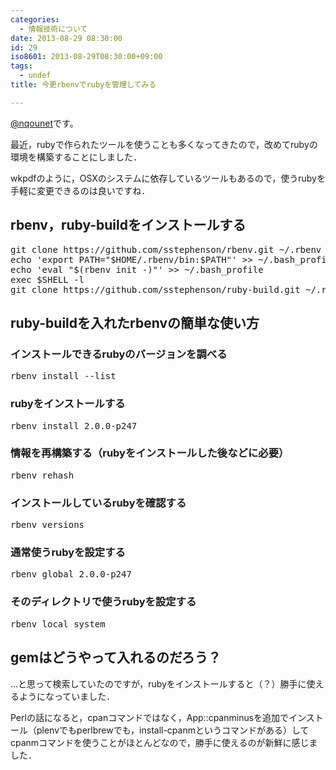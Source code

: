 ```yaml
---
categories:
  - 情報技術について
date: 2013-08-29 08:30:00
id: 29
iso8601: 2013-08-29T08:30:00+09:00
tags:
  - undef
title: 今更rbenvでrubyを管理してみる

---
```


<p><a href="https://twitter.com/nqounet">@nqounet</a>です。</p>

<p>最近，rubyで作られたツールを使うことも多くなってきたので，改めてrubyの環境を構築することにしました．</p>

<p>wkpdfのように，OSXのシステムに依存しているツールもあるので，使うrubyを手軽に変更できるのは良いですね．</p>

<h2>rbenv，ruby-buildをインストールする</h2>

<pre>
git clone https://github.com/sstephenson/rbenv.git ~/.rbenv
echo 'export PATH="$HOME/.rbenv/bin:$PATH"' >> ~/.bash_profile
echo 'eval "$(rbenv init -)"' >> ~/.bash_profile
exec $SHELL -l
git clone https://github.com/sstephenson/ruby-build.git ~/.rbenv/plugins/ruby-build
</pre>

<h2>ruby-buildを入れたrbenvの簡単な使い方</h2>

<h3>インストールできるrubyのバージョンを調べる</h3>

<pre>
rbenv install --list
</pre>

<h3>rubyをインストールする</h3>

<pre>
rbenv install 2.0.0-p247
</pre>

<h3>情報を再構築する（rubyをインストールした後などに必要）</h3>

<pre>
rbenv rehash
</pre>

<h3>インストールしているrubyを確認する</h3>

<pre>
rbenv versions
</pre>

<h3>通常使うrubyを設定する</h3>

<pre>
rbenv global 2.0.0-p247
</pre>

<h3>そのディレクトリで使うrubyを設定する</h3>

<pre>
rbenv local system
</pre>

<h2>gemはどうやって入れるのだろう？</h2>

<p>…と思って検索していたのですが，rubyをインストールすると（？）勝手に使えるようになっていました．</p>

<p>Perlの話になると，cpanコマンドではなく，App::cpanminusを追加でインストール（plenvでもperlbrewでも，install-cpanmというコマンドがある）してcpanmコマンドを使うことがほとんどなので，勝手に使えるのが新鮮に感じました．</p>
    	